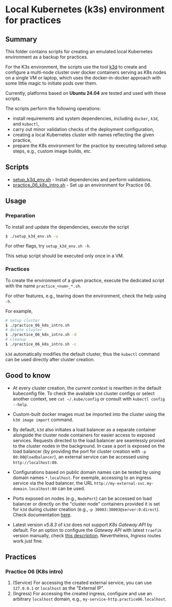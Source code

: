 # Local Kubernetes (k3s) environment for practices

## Summary

This folder contains scripts for creating an emulated local Kubernetes environment as a
backup for practices.

For the K3s environment, the scripts use the tool [k3d](https://github.com/k3d-io/k3d)
to create and configure a multi-node cluster over docker containers serving as K8s nodes 
on a single VM or laptop, which uses the docker-in-docker approach with some little magic
to initiate pods over them.

Currently, platforms based on **Ubuntu 24.04** are tested and used with these scripts. 

The scripts perform the following operations:
 - install requirements and system dependencies, including `docker`, `k3d`, and `kubectl`,
 - carry out minor validation checks of the deployment configuration,
 - creating a local Kubernetes cluster with names reflecting the given practice,
 - prepare the K8s environment for the practice by executing tailored setup steps,
e.g., custom image builds, etc.

## Scripts

- [setup_k3d_env.sh](setup_k3d_env.sh) - Install dependencies and perform validations.
- [practice_06_k8s_intro.sh](practice_06_k8s_intro.sh) - Set up an environment for Practice 06.

## Usage

### Preparation

To install and update the dependencies, execute the script
```bash
$ ./setup_k3d_env.sh -u
```

For other flags, try `setup_k3d_env.sh -h`.

This setup script should be executed only once in a VM.

### Practices

To create the environment of a given practice, execute the dedicated script 
with the name `practice_<num>_*.sh`.

For other features, e.g., tearing down the environment, check the help using `-h`.

For example,
```bash
# setup cluster
$ ./practice_06_k8s_intro.sh
# delete cluster
$ ./practice_06_k8s_intro.sh -d
# cleanup 
$ ./practice_06_k8s_intro.sh -c
```

`k3d` automatically modifies the default cluster, thus the `kubectl` command can be used
directly after cluster creation.

## Good to know

- At every cluster creation, the _current context_ is rewritten in the default kubeconfig file.
To check the available `k3d` cluster configs or select another context, see `cat ~/.kube/config`
or consult with `kubectl config --help`.

- Custom-built docker images must be imported into the cluster using the `k3d image import` command.

- By default, `k3d` also initiates a load balancer as a separate container alongside the cluster
node containers for easier access to exposed services. Requests directed to the load balancer
are seamlessly proxied to the cluster nodes in the background.
In case a port is exposed on the load balancer (by providing the port for cluster creation with
`-p 80:80@loadbalancer`), an external service can be accessed using `http://localhost:80`.

- Configurations based on public domain names can be tested by using domain names `*.localhost`.
For exemple, accessing to an ingress service via the load balancer, the URL 
`http://my-external-svc.my-domain.localhost:80` can be used.

- Ports exposed on nodes (e.g., `NodePort`) can be accessed on load balancer or directly on the
"cluster node" containers provided it is set for `k3d` during cluster creation
(e.g.,`-p 30003:30003@server:0:direct`).
Check documentation [here](https://k3d.io/v5.3.0/usage/exposing_services/).

- Latest version _v5.8.3_ of `k3d` does not support _K8s Gateway API_ by default.
For an option to configure the _Gateway API_ with latest `traefik` version manually, check
[this description](https://doc.traefik.io/traefik/getting-started/kubernetes/).
Nevertheless, _Ingress_ routes work just fine.

## Practices

### Practice 06 (K8s intro)

1. (Service) For accessing the created external service, you can use `127.0.0.1` or 
`localhost` as the "External IP".
2. (Ingress) For accessing the created ingress, configure and use an arbitrary `localhost`
domain, e.g., `my-service-http.practice06.localhost`.